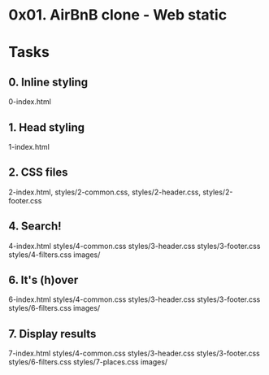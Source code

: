 # 0x01. AirBnB clone - Web static

# Tasks
## 0. Inline styling

0-index.html

## 1. Head styling 

1-index.html

## 2. CSS files

2-index.html, styles/2-common.css, styles/2-header.css, styles/2-footer.css

## 4. Search!

4-index.html styles/4-common.css styles/3-header.css styles/3-footer.css styles/4-filters.css images/


## 6. It's (h)over

6-index.html styles/4-common.css styles/3-header.css styles/3-footer.css styles/6-filters.css images/

## 7. Display results

7-index.html styles/4-common.css styles/3-header.css styles/3-footer.css styles/6-filters.css styles/7-places.css images/

## 
